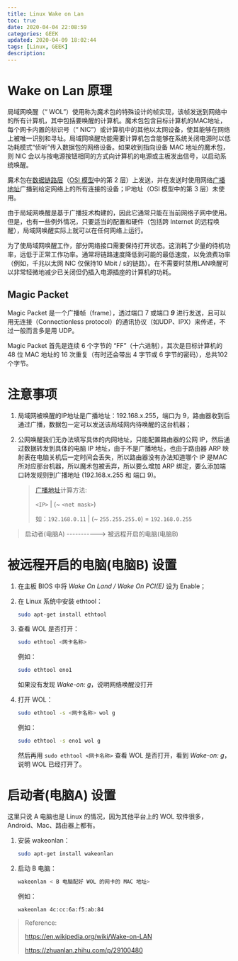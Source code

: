 ```yaml
---
title: Linux Wake on Lan
toc: true
date: 2020-04-04 22:08:59
categories: GEEK
updated: 2020-04-09 18:02:44tags: [Linux, GEEK]
description:
---
```


# Wake on Lan 原理

局域网唤醒（“ WOL”）使用称为魔术包的特殊设计的帧实现，该帧发送到网络中的所有计算机，其中包括要唤醒的计算机。魔术包包含目标计算机的MAC地址，每个网卡内置的标识号（“ NIC”）或计算机中的其他以太网设备，使其能够在网络上被唯一识别和寻址。局域网唤醒功能需要计算机包含能够在系统关闭电源时以低功耗模式“侦听”传入数据包的网络设备。如果收到指向设备 MAC 地址的魔术包，则 NIC 会以与按电源按钮相同的方式向计算机的电源或主板发出信号，以启动系统唤醒。

魔术包在[数据链路层](https://en.wikipedia.org/wiki/Data_link_layer)（[OSI 模型](https://en.wikipedia.org/wiki/OSI_model)中的第 2 层）上发送，并在发送时使用网络[广播地址](https://en.wikipedia.org/wiki/Broadcast_address)广播到给定网络上的所有连接的设备；IP地址（OSI 模型中的第 3 层）未使用。

由于局域网唤醒是基于广播技术构建的，因此它通常只能在当前网络子网中使用。但是，也有一些例外情况，只要适当的配置和硬件（包括跨 Internet 的远程唤醒），局域网唤醒实际上就可以在任何网络上运行。

为了使局域网唤醒工作，部分网络接口需要保持打开状态。这消耗了少量的待机功率，远低于正常工作功率。通常将链路速度降低到可能的最低速度，以免浪费功率（例如，千兆以太网 NIC 仅保持10 Mbit / s的链路）。在不需要时禁用LAN唤醒可以非常轻微地减少已关闭但仍插入电源插座的计算机的功耗。

## Magic Packet

Magic Packet 是一个广播帧（frame），透过端口 7 或端口 ***9*** 进行发送，且可以用无连接（Connectionless protocol）的通讯协议（如UDP、IPX）来传递，不过一般而言多是用 UDP。

Magic Packet 首先是连续 6 个字节的 “FF”（十六进制），其次是目标计算机的 48 位 MAC 地址的 16 次重复（有时还会带出 4 字节或 6 字节的密码），总共102个字节。

# 注意事项

1. 局域网被唤醒的IP地址是广播地址：192.168.x.255，端口为 9，路由器收到后通过广播，数据包一定可以发送该局域网内待唤醒的这台机器；

2. 公网唤醒我们无办法填写具体的内网地址，只能配置路由器的公网 IP，然后通过数据转发到具体的电脑 IP 地址，由于不是广播地址，也由于路由器 ARP 映射表在电脑关机后一定时间会丢失，所以路由器没有办法知道哪个 IP 是MAC所对应那台机器，所以魔术包被丢弃，所以要么增加 ARP 绑定，要么添加端口转发规则到广播地址 (192.168.x.255 和 端口 9)。

   > [广播地址](https://en.wikipedia.org/wiki/Broadcast_address)计算方法:
   >
   > `<IP>` | (~ `<net mask>`)
   >
   > 如：`192.168.0.11` | (~ `255.255.255.0`) = `192.168.0.255`

<!--more-->



> 启动者(电脑A) -----------> 被远程开启的电脑(电脑B)

# 被远程开启的电脑(电脑B) 设置

1. 在主板 BIOS 中将 *Wake On Land / Wake On PCI(E)* 设为 Enable；

2. 在 Linux 系统中安装 ethtool：

   ~~~bash
   sudo apt-get install ethtool
   ~~~

3. 查看 WOL 是否打开：

   ~~~bash
   sudo ethtool <网卡名称>
   ~~~

   例如：

   ~~~bash
   sudo ethtool eno1
   ~~~

   如果没有发现 *Wake-on: g*，说明网络唤醒没打开

4. 打开 WOL：

   ~~~bash
   sudo ethtool -s <网卡名称> wol g
   ~~~

   例如：

   ~~~bash
   sudo ethtool -s eno1 wol g
   ~~~

   然后再用 `sudo ethtool <网卡名称>` 查看 WOL 是否打开，看到 *Wake-on: g*，说明 WOL 已经打开了。

# 启动者(电脑A) 设置

这里只说 A 电脑也是 Linux 的情况，因为其他平台上的 WOL 软件很多，Android、Mac、路由器上都有。

1. 安装 wakeonlan：

   ~~~bash
   sudo apt-get install wakeonlan
   ~~~

2. 启动 B 电脑：

   ~~~bash
   wakeonlan < B 电脑配好 WOL 的网卡的 MAC 地址>
   ~~~

   例如：

   ~~~bash
   wakeonlan 4c:cc:6a:f5:ab:84
   ~~~



> Reference: 
>
> https://en.wikipedia.org/wiki/Wake-on-LAN
>
> https://zhuanlan.zhihu.com/p/29100480
